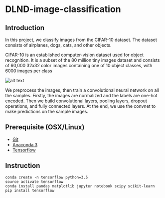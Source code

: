 
# DLND-image-classification
## Introduction

In this project, we classify images from the CIFAR-10 dataset. The dataset consists of airplanes, dogs, cats, and other objects.

CIFAR-10  is an established computer-vision dataset used for object recognition. It is a subset of the 80 million tiny images dataset and consists of 60,000 32x32 color images containing one of 10 object classes, with 6000 images per class

![alt text](https://kaggle2.blob.core.windows.net/competitions/kaggle/3649/media/cifar-10.png "Logo Title Text 1")


We preprocess the images, then train a convolutional neural network on all the samples. Firstly, the images are normalized and the labels are one-hot encoded. Then we build convolutional layers, pooling layers, dropout operations, and fully connected layers. At the end, we use the convnet to make predictions on the sample images.


## Prerequisite (OSX/Linux)
* [Git](https://git-scm.com/book/en/v2/Getting-Started-Installing-Git)
* [Anaconda 3](https://www.continuum.io/)
* [Tensorflow](https://www.tensorflow.org/)

## Instruction

    conda create -n tensorflow python=3.5
    source activate tensorflow
    conda install pandas matplotlib jupyter notebook scipy scikit-learn
    pip install tensorflow
